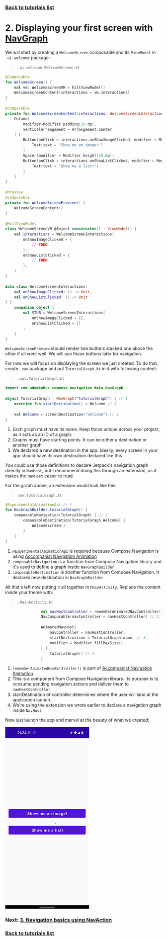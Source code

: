 ### [Back to tutorials list](README.md)

# 2. Displaying your first screen with [NavGraph]

We will start by creating a `WelcomeScreen` composable and its `ViewModel` in `.ui.welcome` package:

> `.ui.welcome.WelcomeScreen.kt`
```kotlin
@Composable
fun WelcomeScreen() {
    val vm: WelcomeScreenVM = hiltViewModel()
    WelcomeScreenContent(interactions = vm.interactions)
}

@Composable
private fun WelcomeScreenContent(interactions: WelcomeScreenInteractions = WelcomeScreenInteractions.STUB) {
    Column(
        modifier=Modifier.padding(16.dp),
        verticalArrangement = Arrangement.Center
    ) {
        Button(onClick = interactions.onShowImageClicked, modifier = Modifier.fillMaxWidth()) {
            Text(text = "Show me an image!")
        }
        Spacer(modifier = Modifier.height(30.dp))
        Button(onClick = interactions.onShowListClicked, modifier = Modifier.fillMaxWidth()) {
            Text(text = "Show me a list!")
        }
    }
}

@Preview
@Composable
private fun WelcomeScreenPreview() {
    WelcomeScreenContent()
}

@HiltViewModel
class WelcomeScreenVM @Inject constructor() : ViewModel() {
    val interactions = WelcomeScreenInteractions(
        onShowImageClicked = {
            // TODO
        },
        onShowListClicked = {
            // TODO
        },
    )
}

data class WelcomeScreenInteractions(
    val onShowImageClicked: () -> Unit,
    val onShowListClicked: () -> Unit
) {
    companion object {
        val STUB = WelcomeScreenInteractions(
            onShowImageClicked = {},
            onShowListClicked = {}
        )
    }
}
```

`WelcomeScreenPreview` should render two buttons stacked one above the other if all went well. 
We will use those buttons later for navigation.

For now we will focus on displaying the screen we just created. 
To do that, create `.nav` package and put `TutorialGraph.kt` in it with following content:

> `.nav.TutorialGraph.kt`
```kotlin
import com.adamkobus.compose.navigation.data.NavGraph

object TutorialGraph : NavGraph("tutorialGraph") { // 1
    override fun startDestination() = Welcome // 2

    val Welcome = screenDestination("welcome") // 3
}
```

1. Each graph must have its name. Keep those unique across your project, as it acts as an ID of a graph.
2. Graphs must have starting points. It can be either a destination or another graph
3. We declared a new destination in the app. Ideally, every screen in your app should have its own destination declared like this

You could use those definitions to declare Jetpack's navigation graph directly in `NavHost`, 
but I recommend doing this through an extension, as it makes the `NavHost` easier to read.

For the graph above, an extension would look like this:

> `nav.TutorialGraph.kt`
```kotlin
@ExperimentalAnimationApi // 1
fun NavGraphBuilder.tutorialGraph() {
    composableNavigation(TutorialGraph) { // 2
        composableDestination(TutorialGraph.Welcome) {
            WelcomeScreen()
        }
    }
}
```

1. `@ExperimentalAnimationApi` is required because Compose Navigation is using [Accompanist Navigation Animation]
2. `composableNavigation` is a function from Compose Navigation library and it's used to define a graph inside `NavGraphBuilder`
3. `composableDestination` is another function from Compose Navigation. It declares new destination in `NavGraphBuilder`

All that's left now putting it all together in `MainActivity`. Replace the content inside your theme with:

> `.MainActivity.kt`
```kotlin
                val navHostController = rememberAnimatedNavController() // 1.
                NavComposable(navController = navHostController) // 2.

                AnimatedNavHost(
                    navController = navHostController,
                    startDestination = TutorialGraph.name, // 3.
                    modifier = Modifier.fillMaxSize()
                ) {
                    tutorialGraph() // 4.
                }
```

1. `rememberAnimatedNavController()` is part of [Accompanist Navigation Animation]
2. This is a component from Compose Navigation library. 
   Its purpose is to consume pending navigation actions and deliver them to `navHostController`
3. startDestination of controller determines where the user will land at the application launch. 
4. We're using the extension we wrote earlier to declare a navigation graph inside `NavHost`

Now just launch the app and marvel at the beauty of what we created:

![First screen](assets/02_displaying_first_screen.png)

### Next: [3. Navigation basics using NavAction](03_navigation_basics.md)

### [Back to tutorials list](README.md)

[Accompanist Navigation Animation]: https://google.github.io/accompanist/navigation-animation/

<!-- GENERATED SECTION - DON'T ADD ANY TEXT BELOW THIS TAG -->

[NavGraph]: ../../docs/components/composenav/composenav/com.adamkobus.compose.navigation.destination/-nav-graph/index.md
